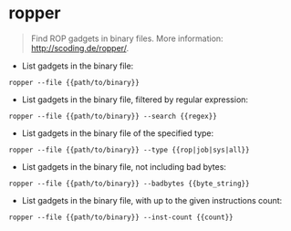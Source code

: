 # ropper

> Find ROP gadgets in binary files.
> More information: <http://scoding.de/ropper/>.

- List gadgets in the binary file:

`ropper --file {{path/to/binary}}`

- List gadgets in the binary file, filtered by regular expression:

`ropper --file {{path/to/binary}} --search {{regex}}`

- List gadgets in the binary file of the specified type:

`ropper --file {{path/to/binary}} --type {{rop|job|sys|all}}`

- List gadgets in the binary file, not including bad bytes:

`ropper --file {{path/to/binary}} --badbytes {{byte_string}}`

- List gadgets in the binary file, with up to the given instructions count:

`ropper --file {{path/to/binary}} --inst-count {{count}}`
